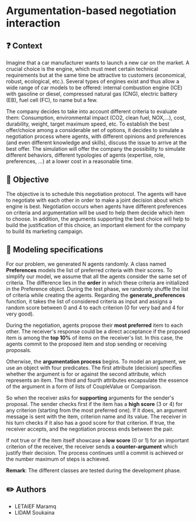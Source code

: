 # **Argumentation-based negotiation interaction**


## ❓ Context
Imagine that a car manufacturer wants to launch a new car on the market. A crucial choice is the engine, which must meet certain technical requirements but at the same time be attractive to customers (economical, robust, ecological, etc.). Several types of engines exist and thus allow a wide range of car models to be offered: internal combustion engine (ICE) with gasoline or diesel, compressed natural gas (CNG), electric battery (EB), fuel cell (FC), to name but a few. 

The company decides to take into account different criteria to evaluate them: Consumption, environmental impact (CO2, clean fuel, NOX,...), cost, durability, weight, target maximum speed, etc. To establish the best offer/choice among a considerable set of options, it decides to simulate a negotiation process where agents, with different opinions and preferences (and even different knowledge and skills), discuss the issue to arrive at the best offer.  The simulation will offer the company the possibility to simulate different behaviors, different typologies of agents (expertise, role, preferences, ...) at a lower cost in a reasonable time.

## 🎯 Objective
The objective is to schedule this negotiation protocol.  The agents will have to negotiate with each other in order to make a joint decision about which engine is best. Negotiation occurs when agents have different preferences on criteria and argumentation will be used to help them decide which item to choose. In addition, the arguments supporting the best choice will help to build the justification of this choice, an important element for the company to build its marketing campaign.

## :memo: Modeling specifications
For our problem, we generated N agents randomly. A class named **Preferences** models the list of preferred criteria with their scores. To simplify our model, we assume that all the agents consider the same set of criteria. The difference lies in the **order** in which these criteria are initialized in the Preference object. During the test phase, we randomly shuffle the list of criteria while creating the agents. Regarding the **generate_preferences** function, it takes the list of considered criteria as input and assigns a random score between 0 and 4 to each criterion (0 for very bad and 4 for very good).

During the negotiation, agents propose their **most preferred** item to each other. The receiver's response could be a direct acceptance if the proposed item is among the **top 10%** of items on the receiver's list. In this case, the agents commit to the proposed item and stop sending or receiving proposals. 

Otherwise, the **argumentation process** begins. To model an argument, we use an object with four predicates. The first attribute (decision) specifies whether the argument is for or against the second attribute, which represents an item. The third and fourth attributes encapsulate the essence of the argument in a form of lists of CoupleValue or Comparison.

So when the receiver asks for **supporting** arguments for the sender's proposal. The sender checks first if the item has a **high score** (3 or 4) for any criterion (starting from the most preferred one). If it does, an argument message is sent with the item, criterion name and its value. The receiver in his turn checks if it also has a good score for that criterion. If true, the receiver accepts, and the negotiation process ends between the pair. 

If not true or if the item itself showcase a **low score** (0 or 1) for an important criterion of the receiver, the receiver sends a **counter-argument** which justify their decision. The process continues until a commit is achieved or the number maximum of steps is achieved.

**Remark**: The different classes are tested during the development phase.

## :pencil2: Authors
- LETAIEF Maramq
- LIDAM Soukaina
